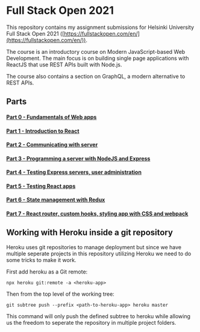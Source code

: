 # Full Stack Open 2021

This repository contains my assignment submissions for Helsinki University Full Stack Open 2021 ([https://fullstackopen.com/en/](https://fullstackopen.com/en/)).

The course is an introductory course on Modern JavaScript-based Web Development. The main focus is on building single page applications with ReactJS that use REST APIs built with Node.js.

The course also contains a section on GraphQL, a modern alternative to REST APIs.

## Parts

#### [Part 0 - Fundamentals of Web apps](./part0)

#### [Part 1 - Introduction to React](./part1)

#### [Part 2 - Communicating with server](./part2)

#### [Part 3 - Programming a server with NodeJS and Express](./part3)

#### [Part 4 - Testing Express servers, user administration](./part4)

#### [Part 5 - Testing React apps](./part5)

#### [Part 6 - State management with Redux](./part6)

#### [Part 7 - React router, custom hooks, styling app with CSS and webpack](./part7)

## Working with Heroku inside a git repository

Heroku uses git repositories to manage deployment but since we have multiple seperate projects in this repository utilizing Heroku we need to do some tricks to make it work.

First add heroku as a Git remote:

    npx heroku git:remote -a <heroku-app>


Then from the top level of the working tree:

    git subtree push --prefix <path-to-heroku-app> heroku master

This command will only push the defined subtree to heroku while allowing us the freedom to seperate the repository in multiple project folders.
